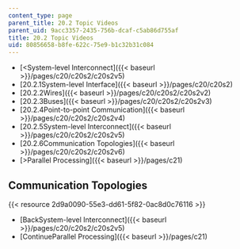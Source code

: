 ```yaml
---
content_type: page
parent_title: 20.2 Topic Videos
parent_uid: 9acc3357-2435-756b-dcaf-c5ab86d755af
title: 20.2 Topic Videos
uid: 80856658-b8fe-622c-75e9-b1c32b31c084
---
```


*   [\<System-level Interconnect]({{< baseurl >}}/pages/c20/c20s2/c20s2v5)
*   [20.2.1System-level Interface]({{< baseurl >}}/pages/c20/c20s2)
*   [20.2.2Wires]({{< baseurl >}}/pages/c20/c20s2/c20s2v2)
*   [20.2.3Buses]({{< baseurl >}}/pages/c20/c20s2/c20s2v3)
*   [20.2.4Point-to-point Communication]({{< baseurl >}}/pages/c20/c20s2/c20s2v4)
*   [20.2.5System-level Interconnect]({{< baseurl >}}/pages/c20/c20s2/c20s2v5)
*   [20.2.6Communication Topologies]({{< baseurl >}}/pages/c20/c20s2/c20s2v6)
*   [\>Parallel Processing]({{< baseurl >}}/pages/c21)

Communication Topologies
------------------------

{{< resource 2d9a0090-55e3-dd61-5f82-0ac8d0c76116 >}}

*   [BackSystem-level Interconnect]({{< baseurl >}}/pages/c20/c20s2/c20s2v5)
*   [ContinueParallel Processing]({{< baseurl >}}/pages/c21)